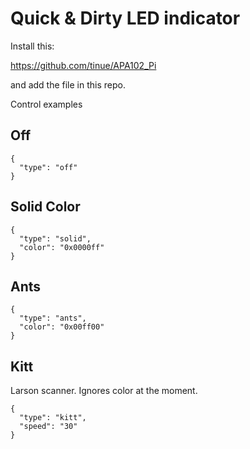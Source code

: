 # Quick & Dirty LED indicator

Install this:

https://github.com/tinue/APA102_Pi

and add the file in this repo.

Control examples


## Off

```
{
  "type": "off"
}
```


## Solid Color

```
{
  "type": "solid",
  "color": "0x0000ff"
}
```


## Ants

```
{
  "type": "ants",
  "color": "0x00ff00"
}
```


## Kitt
Larson scanner. Ignores color at the moment.
```
{
  "type": "kitt",
  "speed": "30"
}
```


